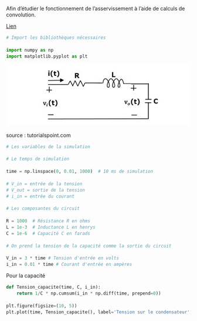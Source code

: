 Afin d’étudier le fonctionnement de l’asservissement à l’aide de calculs de convolution.

[Lien](https://www.tutorialspoint.com/control_systems/control_systems_quick_guide.htm)


```python
# Import les bibliothèques nécessaires

import numpy as np
import matplotlib.pyplot as plt


```

![Texte alternatif](images/image.png)

source : tutorialspoint.com 


```python
# Les variables de la simulation

# Le temps de simulation

time = np.linspace(0, 0.01, 1000)  # 10 ms de simulation

# V_in = entrée de la tension
# V_out = sortie de la tension
# i_in = entrée du courant

# Les composantes du circuit

R = 1000  # Résistance R en ohms
L = 1e-3  # Inductance L en henrys
C = 1e-6  # Capacité C en farads

# On prend la tension de la capacité comme la sortie du circuit

V_in = 3 * time # Tension d'entrée en volts
i_in = 0.01 * time # Courant d'entrée en ampères
```

Pour la capacité


```python
def Tension_capacite(time, C, i_in):
    return 1/C * np.cumsum(i_in * np.diff(time, prepend=0))

plt.figure(figsize=(10, 5))
plt.plot(time, Tension_capacite(), label='Tension sur le condensateur', color='blue')

```

